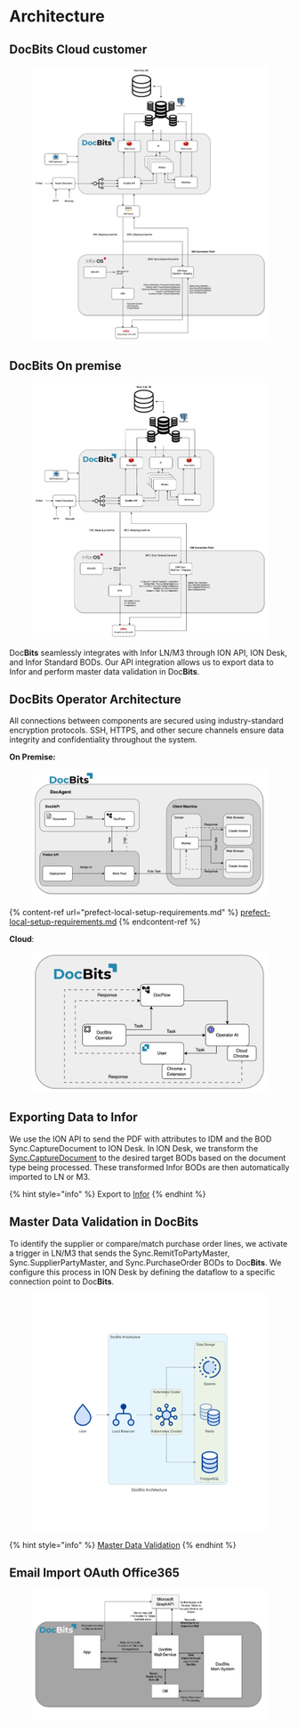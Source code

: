# Architecture

## **DocBits Cloud customer**

<figure><img src="../../.gitbook/assets/image (264).png" alt=""><figcaption></figcaption></figure>

## DocBits On premise

<figure><img src="../../.gitbook/assets/image (263).png" alt=""><figcaption></figcaption></figure>

Doc**Bits** seamlessly integrates with Infor LN/M3 through ION API, ION Desk, and Infor Standard BODs. Our API integration allows us to export data to Infor and perform master data validation in Doc**Bits**.

## **DocBits Operator Architecture**

All connections between components are secured using industry-standard encryption protocols. SSH, HTTPS, and other secure channels ensure data integrity and confidentiality throughout the system.

**On Premise:**&#x20;

<figure><img src="../../.gitbook/assets/Operator_On-Prem.png" alt=""><figcaption></figcaption></figure>

{% content-ref url="prefect-local-setup-requirements.md" %}
[prefect-local-setup-requirements.md](prefect-local-setup-requirements.md)
{% endcontent-ref %}

**Cloud**:

<figure><img src="../../.gitbook/assets/Operator Cloud .png" alt=""><figcaption></figcaption></figure>

## Exporting Data to Infor

We use the ION API to send the PDF with attributes to IDM and the BOD Sync.CaptureDocument to ION Desk. In ION Desk, we transform the [Sync.CaptureDocument](../../infor-integration-and-configuration/exporting-in-docbits/) to the desired target BODs based on the document type being processed. These transformed Infor BODs are then automatically imported to LN or M3.

{% hint style="info" %}
Export to [Infor](../../infor-integration-and-configuration/exporting-to-infor/)
{% endhint %}

## Master Data Validation in DocBits

To identify the supplier or compare/match purchase order lines, we activate a trigger in LN/M3 that sends the Sync.RemitToPartyMaster, Sync.SupplierPartyMaster, and Sync.PurchaseOrder BODs to Doc**Bits**. We configure this process in ION Desk by defining the dataflow to a specific connection point to Doc**Bits**.

<figure><img src="../../.gitbook/assets/docbits_architecture (1).png" alt=""><figcaption></figcaption></figure>

{% hint style="info" %}
[Master Data Validation](../../infor-integration-and-configuration/importing-customer-master-data/)
{% endhint %}

## Email Import OAuth Office365

<figure><img src="../../.gitbook/assets/o365_architecture.png" alt=""><figcaption></figcaption></figure>
